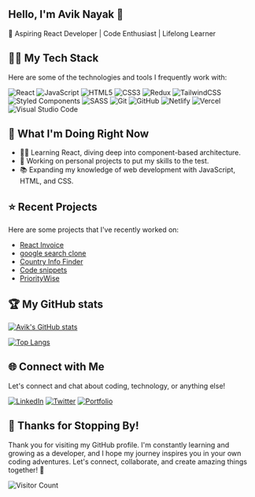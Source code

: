## Hello, I'm Avik Nayak 👋

🚀 Aspiring React Developer | Code Enthusiast | Lifelong Learner

## 👨‍💻 My Tech Stack

Here are some of the technologies and tools I frequently work with:


![React](https://img.shields.io/badge/react-%2320232a.svg?style=for-the-badge&logo=react&logoColor=%2361DAFB)
![JavaScript](https://img.shields.io/badge/javascript-%23323330.svg?style=for-the-badge&logo=javascript&logoColor=%23F7DF1E)
![HTML5](https://img.shields.io/badge/html5-%23E34F26.svg?style=for-the-badge&logo=html5&logoColor=white)
![CSS3](https://img.shields.io/badge/css3-%231572B6.svg?style=for-the-badge&logo=css3&logoColor=white)
![Redux](https://img.shields.io/badge/redux-%23593d88.svg?style=for-the-badge&logo=redux&logoColor=white)
![TailwindCSS](https://img.shields.io/badge/tailwindcss-%2338B2AC.svg?style=for-the-badge&logo=tailwind-css&logoColor=white)
![Styled Components](https://img.shields.io/badge/styled--components-DB7093?style=for-the-badge&logo=styled-components&logoColor=white)
![SASS](https://img.shields.io/badge/SASS-hotpink.svg?style=for-the-badge&logo=SASS&logoColor=white)
![Git](https://img.shields.io/badge/git-%23F05033.svg?style=for-the-badge&logo=git&logoColor=white)
![GitHub](https://img.shields.io/badge/github-%23121011.svg?style=for-the-badge&logo=github&logoColor=white)
![Netlify](https://img.shields.io/badge/netlify-%23000000.svg?style=for-the-badge&logo=netlify&logoColor=#00C7B7)
![Vercel](https://img.shields.io/badge/vercel-%23000000.svg?style=for-the-badge&logo=vercel&logoColor=white)
![Visual Studio Code](https://img.shields.io/badge/Visual%20Studio%20Code-0078d7.svg?style=for-the-badge&logo=visual-studio-code&logoColor=white)


## 🌱 What I'm Doing Right Now

- 👨‍💻 Learning React, diving deep into component-based architecture.
- 🚧 Working on personal projects to put my skills to the test.
- 📚 Expanding my knowledge of web development with JavaScript, HTML, and CSS.

## ⭐ Recent Projects 
Here are some projects that I've recently worked on:

- [React Invoice](https://github.com/AvikNayak22/React-Invoice)
- [google search clone](https://github.com/AvikNayak22/google-clone)
- [Country Info Finder](https://github.com/AvikNayak22/Country-Info-Finder)
- [Code snippets](https://github.com/AvikNayak22/Code-snippets)
- [PriorityWise](https://github.com/AvikNayak22/PriorityWise)


## 🏆 My GitHub stats
[![Avik's GitHub stats](https://github-readme-stats.vercel.app/api?username=AvikNayak22&show_icons=true&theme=discord_old_blurple)](https://github.com/AvikNayak22/github-readme-stats)

[![Top Langs](https://github-readme-stats.vercel.app/api/top-langs/?username=AvikNayak22&layout=compact&theme=discord_old_blurple)](https://github.com/AvikNayak22/github-readme-stats)


## 🌐 Connect with Me

Let's connect and chat about coding, technology, or anything else!

[![LinkedIn](https://img.shields.io/badge/-LinkedIn-0077b5?style=flat-square&logo=linkedin&logoColor=white)](https://www.linkedin.com/in/avik-nayak-50b667222/)
[![Twitter](https://img.shields.io/badge/-Twitter-1da1f2?style=flat-square&logo=twitter&logoColor=white)](https://twitter.com/__AvikNayak__)
[![Portfolio](https://img.shields.io/badge/-Portfolio-000000?style=flat-square)](https://devfolio-seven.vercel.app/)

## 🌟 Thanks for Stopping By!

Thank you for visiting my GitHub profile. I'm constantly learning and growing as a developer, and I hope my journey inspires you in your own coding adventures. Let's connect, collaborate, and create amazing things together! 🚀

![Visitor Count](https://profile-counter.glitch.me/AvikNayak22/count.svg)


